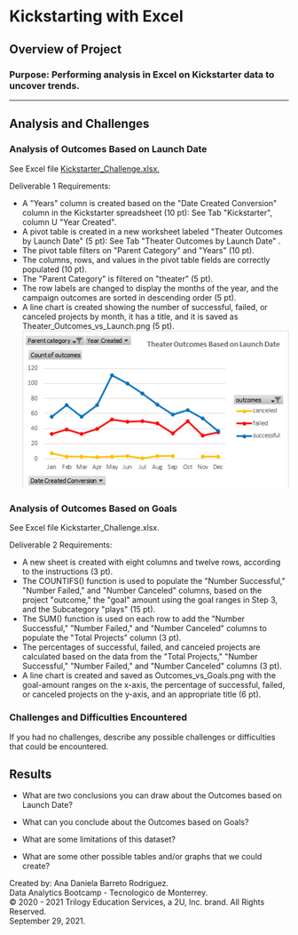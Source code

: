 # Kickstarting with Excel

## Overview of Project

### Purpose: Performing analysis in Excel on Kickstarter data to uncover trends.

------------------------------------------

## Analysis and Challenges

### Analysis of Outcomes Based on Launch Date
See Excel file [Kickstarter_Challenge.xlsx.](https://github.com/dabarreto/excel-kickstarter-analysis/blob/main/Kickstarter_Challenge.xlsx.xlsx)

Deliverable 1 Requirements:
* A "Years" column is created based on the "Date Created Conversion" column in the Kickstarter spreadsheet (10 pt): See Tab "Kickstarter", column U "Year Created".
* A pivot table is created in a new worksheet labeled "Theater Outcomes by Launch Date" (5 pt): See Tab "Theater Outcomes by Launch Date" .
* The pivot table filters on "Parent Category" and "Years" (10 pt).
* The columns, rows, and values in the pivot table fields are correctly populated (10 pt).
* The "Parent Category" is filtered on "theater" (5 pt).
* The row labels are changed to display the months of the year, and the campaign outcomes are sorted in descending order (5 pt).
*  A line chart is created showing the number of successful, failed, or canceled projects by month, it has a title, and it is saved as Theater_Outcomes_vs_Launch.png (5 pt).
![Theater_Outcomes_vs_Launch](https://github.com/dabarreto/excel-kickstarter-analysis/blob/main/Resources/Theater_Outcomes_vs_Launch.png)

### Analysis of Outcomes Based on Goals
See Excel file Kickstarter_Challenge.xlsx.

Deliverable 2 Requirements:
* A new sheet is created with eight columns and twelve rows, according to the instructions (3 pt).
* The COUNTIFS() function is used to populate the "Number Successful," "Number Failed," and "Number Canceled" columns, based on the project "outcome," the "goal" amount using the goal ranges in Step 3, and the Subcategory "plays" (15 pt).
* The SUM() function is used on each row to add the "Number Successful," "Number Failed," and "Number Canceled" columns to populate the "Total Projects" column (3 pt).
* The percentages of successful, failed, and canceled projects are calculated based on the data from the "Total Projects," "Number Successful," "Number Failed," and "Number Canceled" columns (3 pt).
* A line chart is created and saved as Outcomes_vs_Goals.png with the goal-amount ranges on the x-axis, the percentage of successful, failed, or canceled projects on the y-axis, and an appropriate title (6 pt).

### Challenges and Difficulties Encountered
If you had no challenges, describe any possible challenges or difficulties that could be encountered.

## Results

- What are two conclusions you can draw about the Outcomes based on Launch Date?

- What can you conclude about the Outcomes based on Goals?

- What are some limitations of this dataset?

- What are some other possible tables and/or graphs that we could create?


Created by: Ana Daniela Barreto Rodriguez.\
Data Analytics Bootcamp - Tecnologico de Monterrey.\
© 2020 - 2021 Trilogy Education Services, a 2U, Inc. brand. All Rights Reserved.\
September 29, 2021.
